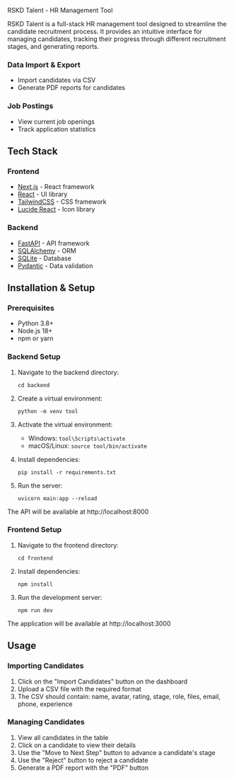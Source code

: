 RSKD Talent - HR Management Tool

RSKD Talent is a full-stack HR management tool designed to streamline the candidate recruitment process. It provides an intuitive interface for managing candidates, tracking their progress through different recruitment stages, and generating reports.


### Data Import & Export
- Import candidates via CSV
- Generate PDF reports for candidates

### Job Postings
- View current job openings
- Track application statistics

## Tech Stack

### Frontend
- [Next.js](https://nextjs.org/) - React framework
- [React](https://react.dev/) - UI library
- [TailwindCSS](https://tailwindcss.com/) - CSS framework
- [Lucide React](https://lucide.dev/) - Icon library

### Backend
- [FastAPI](https://fastapi.tiangolo.com/) - API framework
- [SQLAlchemy](https://www.sqlalchemy.org/) - ORM
- [SQLite](https://www.sqlite.org/) - Database
- [Pydantic](https://pydantic-docs.helpmanual.io/) - Data validation


## Installation & Setup

### Prerequisites
- Python 3.8+
- Node.js 18+
- npm or yarn

### Backend Setup
1. Navigate to the backend directory:
   ```
   cd backend
   ```

2. Create a virtual environment:
   ```
   python -m venv tool
   ```

3. Activate the virtual environment:
   - Windows: `tool\Scripts\activate`
   - macOS/Linux: `source tool/bin/activate`

4. Install dependencies:
   ```
   pip install -r requirements.txt
   ```

5. Run the server:
   ```
   uvicorn main:app --reload
   ```
   
The API will be available at http://localhost:8000

### Frontend Setup
1. Navigate to the frontend directory:
   ```
   cd frontend
   ```

2. Install dependencies:
   ```
   npm install
   ```

3. Run the development server:
   ```
   npm run dev
   ```

The application will be available at http://localhost:3000

## Usage

### Importing Candidates
1. Click on the "Import Candidates" button on the dashboard
2. Upload a CSV file with the required format
3. The CSV should contain: name, avatar, rating, stage, role, files, email, phone, experience

### Managing Candidates
1. View all candidates in the table
2. Click on a candidate to view their details
3. Use the "Move to Next Step" button to advance a candidate's stage
4. Use the "Reject" button to reject a candidate
5. Generate a PDF report with the "PDF" button

